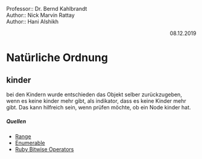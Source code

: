 Professor:: Dr. Bernd Kahlbrandt  
Author:: Nick Marvin Rattay  
Author:: Hani Alshikh  
<div style="text-align: right">08.12.2019</div>

# Natürliche Ordnung

## kinder

bei den Kindern wurde entschieden das Objekt selber zurückzugeben, wenn es keine kinder mehr gibt, als indikator, dass es keine Kinder mehr gibt. Das kann hilfreich sein, wenn prüfen möchte, ob ein Node kinder hat.

##### Quellen
- [Range](https://ruby-doc.org/core-2.5.1/Range.html#method-i-3D-3D-3D)
- [Enumerable](https://ruby-doc.org/core-2.5.1/Enumerable.html#method-i-each_with_index)
- [Ruby Bitwise Operators](https://medium.com/rubycademy/ruby-bitwise-operators-da57763fa368)